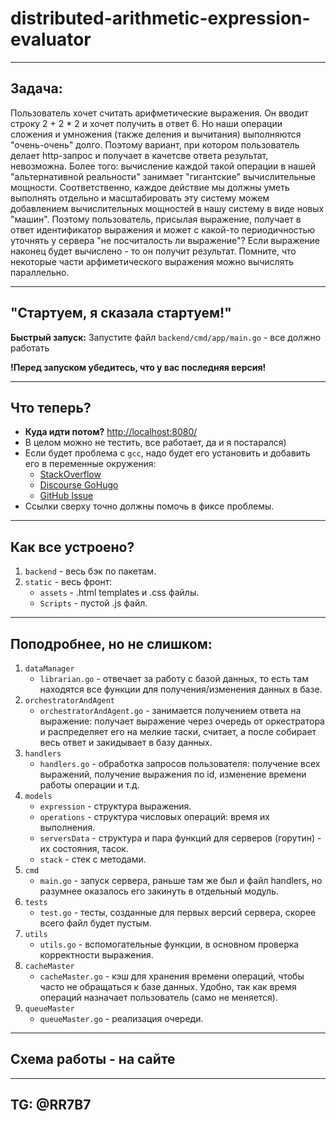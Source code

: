 # distributed-arithmetic-expression-evaluator

---
## Задача: 

Пользователь хочет считать арифметические выражения. Он вводит строку 2 + 2 * 2 и хочет получить в ответ 6. Но наши операции сложения и умножения (также деления и вычитания) выполняются "очень-очень" долго. Поэтому вариант, при котором пользователь делает http-запрос и получает в качетсве ответа результат, невозможна. Более того: вычисление каждой такой операции в нашей "альтернативной реальности" занимает "гигантские" вычислительные мощности. Соответственно, каждое действие мы должны уметь выполнять отдельно и масштабировать эту систему можем добавлением вычислительных мощностей в нашу систему в виде новых "машин". Поэтому пользователь, присылая выражение, получает в ответ идентификатор выражения и может с какой-то периодичностью уточнять у сервера "не посчиталость ли выражение"? Если выражение наконец будет вычислено - то он получит результат. Помните, что некоторые части арфиметического выражения можно вычислять параллельно.

---

## "Стартуем, я сказала стартуем!"

**Быстрый запуск:** Запустите файл `backend/cmd/app/main.go` - все должно работать

**!Перед запуском убедитесь, что у вас последняя версия!**

---

## Что теперь?

* **Куда идти потом?** [http://localhost:8080/](http://localhost:8080/)
* В целом можно не тестить, все работает, да и я постарался)
* Если будет проблема с `gcc`, надо будет его установить и добавить его в переменные окружения:
    * [StackOverflow](https://stackoverflow.com/questions/43580131/exec-gcc-executable-file-not-found-in-path-when-trying-go-build)
    * [Discourse GoHugo](https://discourse.gohugo.io/t/golang-newbie-keen-to-contribute/35087)
    * [GitHub Issue](https://github.com/golang/go/issues/47215)
* Ссылки сверху точно должны помочь в фиксе проблемы.

---

## Как все устроено?

1. `backend` - весь бэк по пакетам.
2. `static` - весь фронт:
    * `assets` - .html templates и .css файлы.
    * `Scripts` - пустой .js файл.
   
---

## Поподробнее, но не слишком:

1. `dataManager`
    * `librarian.go` - отвечает за работу с базой данных, то есть там находятся все функции для получения/изменения данных в базе.
2. `orchestratorAndAgent`
    * `orchestratorAndAgent.go` - занимается получением ответа на выражение: получает выражение через очередь от оркестратора и распределяет его на мелкие таски, считает, а после собирает весь ответ и закидывает в базу данных.
3. `handlers`
    * `handlers.go` - обработка запросов пользователя: получение всех выражений, получение выражения по id, изменение времени работы операции и т.д.
4. `models`
    * `expression` - структура выражения.
    * `operations` - структура числовых операций: время их выполнения.
    * `serversData` - структура и пара функций для серверов (горутин) - их состояния, тасок.
    * `stack` - стек с методами.
5. `cmd`
    * `main.go` - запуск сервера, раньше там же был и файл handlers, но разумнее оказалось его закинуть в отдельный модуль.
6. `tests`
    * `test.go` - тесты, созданные для первых версий сервера, скорее всего файл будет пустым.
7. `utils`
    * `utils.go` - вспомогательные функции, в основном проверка корректности выражения.
8. `cacheMaster`
    * `cacheMaster.go` - кэш для хранения времени операций, чтобы часто не обращаться к базе данных. Удобно, так как время операций назначает пользователь (само не меняется).
9. `queueMaster`
    * `queueMaster.go` - реализация очереди.

---

## Схема работы - на сайте

---

## TG: @RR7B7

